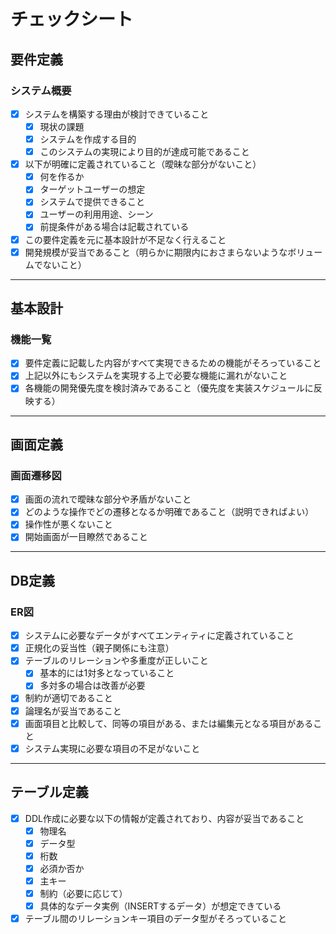 # チェックシート

## 要件定義

### システム概要

- [x] システムを構築する理由が検討できていること
  - [x] 現状の課題
  - [x] システムを作成する目的
  - [x] このシステムの実現により目的が達成可能であること
- [x] 以下が明確に定義されていること（曖昧な部分がないこと）
  - [x] 何を作るか
  - [x] ターゲットユーザーの想定
  - [x] システムで提供できること
  - [x] ユーザーの利用用途、シーン
  - [x] 前提条件がある場合は記載されている
- [x] この要件定義を元に基本設計が不足なく行えること
- [x] 開発規模が妥当であること（明らかに期限内におさまらないようなボリュームでないこと）

---

## 基本設計

### 機能一覧

- [x] 要件定義に記載した内容がすべて実現できるための機能がそろっていること
- [x] 上記以外にもシステムを実現する上で必要な機能に漏れがないこと
- [x] 各機能の開発優先度を検討済みであること（優先度を実装スケジュールに反映する）

---

## 画面定義

### 画面遷移図

- [x] 画面の流れで曖昧な部分や矛盾がないこと
- [x] どのような操作でどの遷移となるか明確であること（説明できればよい）
- [x] 操作性が悪くないこと
- [x] 開始画面が一目瞭然であること

---

## DB定義

### ER図

- [x] システムに必要なデータがすべてエンティティに定義されていること
- [x] 正規化の妥当性（親子関係にも注意）
- [x] テーブルのリレーションや多重度が正しいこと
  - [x] 基本的には1対多となっていること
  - [x] 多対多の場合は改善が必要
- [x] 制約が適切であること
- [x] 論理名が妥当であること
- [x] 画面項目と比較して、同等の項目がある、または編集元となる項目があること
- [x] システム実現に必要な項目の不足がないこと

---

## テーブル定義

- [x] DDL作成に必要な以下の情報が定義されており、内容が妥当であること
  - [x] 物理名
  - [x] データ型
  - [x] 桁数
  - [x] 必須か否か
  - [x] 主キー
  - [x] 制約（必要に応じて）
  - [x] 具体的なデータ実例（INSERTするデータ）が想定できている
- [x] テーブル間のリレーションキー項目のデータ型がそろっていること
